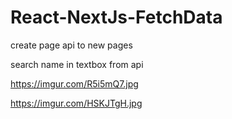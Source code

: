 # React-NextJs-FetchData

create page api to new pages 

search name in textbox from api


https://imgur.com/R5i5mQ7.jpg

https://imgur.com/HSKJTgH.jpg
